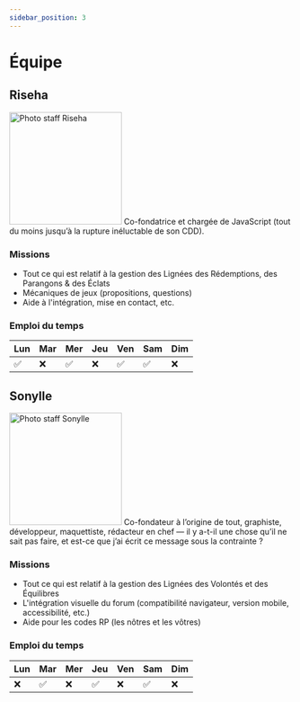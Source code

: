 ```yaml
---
sidebar_position: 3
---
```


# Équipe

## Riseha

<Columns>
  <Column className='col--3'>
<img src="/img/preambule/riseha.png" alt="Photo staff Riseha" width="200"/>
  </Column>
  <Column>
Co-fondatrice et chargée de JavaScript (tout du moins jusqu’à la rupture inéluctable de son CDD).

### Missions

- Tout ce qui est relatif à la gestion des Lignées des Rédemptions, des Parangons & des Éclats
- Mécaniques de jeux (propositions, questions)
- Aide à l'intégration, mise en contact, etc.

### Emploi du temps

| Lun  | Mar  | Mer | Jeu  | Ven | Sam | Dim |
| --- | --- | --- | --- | --- | --- | --- |
| ✅   | ❌ | ✅ | ❌ | ✅ | ✅ | ❌ |
  </Column>
</Columns>

## Sonylle

<Columns>
  <Column className='col--3'>
<img src="/img/preambule/son.png" alt="Photo staff Sonylle" width="200"/>
  </Column>
  <Column>
Co-fondateur à l’origine de tout, graphiste, développeur, maquettiste, rédacteur en chef — il y a-t-il une chose qu’il ne sait pas faire, et est-ce que j’ai écrit ce message sous la contrainte ?

### Missions

- Tout ce qui est relatif à la gestion des Lignées des Volontés et des Équilibres
- L'intégration visuelle du forum (compatibilité navigateur, version mobile, accessibilité, etc.)
- Aide pour les codes RP (les nôtres et les vôtres)

### Emploi du temps

| Lun  | Mar  | Mer | Jeu  | Ven | Sam | Dim |
| --- | --- | --- | --- | --- | --- | --- |
| ❌  | ✅ | ❌ | ✅  | ❌  | ✅ | ❌ |

  </Column>
</Columns>